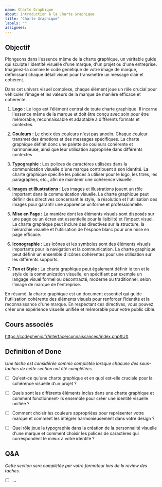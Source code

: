 ```yaml
---
name: Charte Graphique
about: Introduction à la Charte Graphique
title: "Charte Graphique"
labels: ""
assignees:
---
```


## Objectif

Plongeons dans l'essence même de la charte graphique, un véritable guide qui sculpte l'identité visuelle d'une marque, d'un projet ou d'une entreprise. Imaginez-la comme le code génétique de votre image de marque, définissant chaque détail visuel pour transmettre un message clair et cohérent.

Dans cet univers visuel complexe, chaque élément joue un rôle crucial pour véhiculer l'image et les valeurs de la marque de manière efficace et cohérente.


1. **Logo :** Le logo est l'élément central de toute charte graphique. Il incarne l'essence même de la marque et doit être conçu avec soin pour être mémorable, reconnaissable et adaptable à différents formats et contextes.

2. **Couleurs :** Le choix des couleurs n'est pas anodin. Chaque couleur transmet des émotions et des messages spécifiques. La charte graphique définit donc une palette de couleurs cohérente et harmonieuse, ainsi que leur utilisation appropriée dans différents contextes.

3. **Typographie :** Les polices de caractères utilisées dans la communication visuelle d'une marque contribuent à son identité. La charte graphique spécifie les polices à utiliser pour le logo, les titres, les paragraphes, etc., afin de maintenir une cohérence visuelle.

4. **Images et Illustrations :**  Les images et illustrations jouent un rôle important dans la communication visuelle. La charte graphique peut définir des directives concernant le style, la résolution et l'utilisation des images pour garantir une apparence uniforme et professionnelle.

5. **Mise en Page :** La manière dont les éléments visuels sont disposés sur une page ou un écran est essentielle pour la lisibilité et l'impact visuel. La charte graphique peut inclure des directives sur la structure, la hiérarchie visuelle et l'utilisation de l'espace blanc pour une mise en page efficace.

6. **Iconographie :** Les icônes et les symboles sont des éléments visuels importants pour la navigation et la communication. La charte graphique peut définir un ensemble d'icônes cohérentes pour une utilisation sur les différents supports.

7. **Ton et Style :** La charte graphique peut également définir le ton et le style de la communication visuelle, en spécifiant par exemple un langage visuel formel ou décontracté, moderne ou traditionnel, selon l'image de marque de l'entreprise.


En résumé, la charte graphique est un document essentiel qui guide l'utilisation cohérente des éléments visuels pour renforcer l'identité et la reconnaissance d'une marque. En respectant ces directives, vous pouvez créer une expérience visuelle unifiée et mémorable pour votre public cible.


## Cours associés

https://codephenix.fr/interface/connaissances/index.php#UX


## Definition of Done

_Une tache est considérée comme complétée lorsque chacune des sous-taches de cette section ont été complétées._

- [ ] Qu'est-ce qu'une charte graphique et en quoi est-elle cruciale pour la cohérence visuelle d'un projet ?
- [ ] Quels sont les différents éléments inclus dans une charte graphique et comment fonctionnent-ils ensemble pour créer une identité visuelle unifiée ?
- [ ] Comment choisir les couleurs appropriées pour représenter votre marque et comment les intégrer harmonieusement dans votre design ?
- [ ] Quel rôle joue la typographie dans la création de la personnalité visuelle d'une marque et comment choisir les polices de caractères qui correspondent le mieux à votre identité ?


## Q&A

_Cette section sera complétée par votre formateur lors de la review des taches._

- [ ] ...
